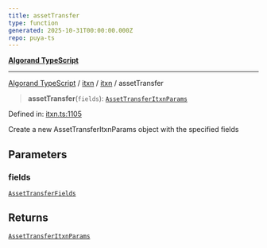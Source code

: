 ```yaml
---
title: assetTransfer
type: function
generated: 2025-10-31T00:00:00.000Z
repo: puya-ts
---
```


[**Algorand TypeScript**](docs/_md/README)

---

[Algorand TypeScript](docs/_md/modules) / [itxn](/reference/algorand-typescript/api/itxn/readme/) / [itxn](/reference/algorand-typescript/api/itxn/namespaces/itxn/readme/) / assetTransfer

> **assetTransfer**(`fields`): [`AssetTransferItxnParams`](/reference/algorand-typescript/api/itxn/namespaces/itxn/classes/assettransferitxnparams/)

Defined in: [itxn.ts:1105](https://github.com/algorandfoundation/puya-ts/blob/main/packages/algo-ts/src/itxn.ts#L1105)

Create a new AssetTransferItxnParams object with the specified fields

## Parameters

### fields

[`AssetTransferFields`](/reference/algorand-typescript/api/itxn/namespaces/itxn/interfaces/assettransferfields/)

## Returns

[`AssetTransferItxnParams`](/reference/algorand-typescript/api/itxn/namespaces/itxn/classes/assettransferitxnparams/)
